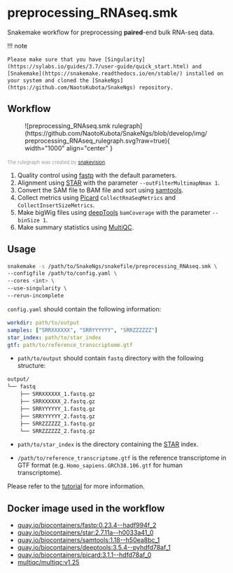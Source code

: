 # preprocessing_RNAseq.smk

Snakemake workflow for preprocessing **paired**-end bulk RNA-seq data.

!!! note

    Please make sure that you have [Singularity](https://sylabs.io/guides/3.7/user-guide/quick_start.html) and [Snakemake](https://snakemake.readthedocs.io/en/stable/) installed on your system and cloned the [SnakeNgs](https://github.com/NaotoKubota/SnakeNgs) repository.

## Workflow

<figure markdown="span">
	![preprocessing_RNAseq.smk rulegraph](https://github.com/NaotoKubota/SnakeNgs/blob/develop/img/preprocessing_RNAseq_rulegraph.svg?raw=true){ width="1000" align="center" }
</figure>

<span style="font-size: 0.8em; color: rgba(0, 0, 0, 0.4);">The rulegraph was created by [snakevision](https://github.com/OpenOmics/snakevision).</span>

1. Quality control using [fastp](https://github.com/OpenGene/fastp) with the default parameters.
2. Alignment using [STAR](https://github.com/alexdobin/STAR) with the parameter `--outFilterMultimapNmax 1`.
3. Convert the SAM file to BAM file and sort using [samtools](http://www.htslib.org/).
4. Collect metrics using [Picard](https://broadinstitute.github.io/picard/) `CollectRnaSeqMetrics` and `CollectInsertSizeMetrics`.
5. Make bigWig files using [deepTools](https://deeptools.readthedocs.io/en/develop/) `bamCoverage` with the parameter `--binSize 1`.
6. Make summary statistics using [MultiQC](https://multiqc.info/).

## Usage

``` bash
snakemake -s /path/to/SnakeNgs/snakefile/preprocessing_RNAseq.smk \
--configfile /path/to/config.yaml \
--cores <int> \
--use-singularity \
--rerun-incomplete
```

`config.yaml` should contain the following information:

``` yaml
workdir: path/to/output
samples: ["SRRXXXXXX", "SRRYYYYYY", "SRRZZZZZZ"]
star_index: path/to/star_index
gtf: path/to/reference_transcriptome.gtf
```

- `path/to/output` should contain `fastq` directory with the following structure:

``` bash
output/
└── fastq
    ├── SRRXXXXXX_1.fastq.gz
    ├── SRRXXXXXX_2.fastq.gz
    ├── SRRYYYYYY_1.fastq.gz
    ├── SRRYYYYYY_2.fastq.gz
    ├── SRRZZZZZZ_1.fastq.gz
    └── SRRZZZZZZ_2.fastq.gz
```

- `path/to/star_index` is the directory containing the [STAR](https://github.com/alexdobin/STAR) index.

- `/path/to/reference_transcriptome.gtf` is the reference transcriptome in GTF format (e.g. `Homo_sapiens.GRCh38.106.gtf` for human transcriptome).

Please refer to the [tutorial](../tutorial/RNAseq_preprocessing.md) for more information.

## Docker image used in the workflow

- [quay.io/biocontainers/fastp:0.23.4--hadf994f_2](https://quay.io/repository/biocontainers/fastp)
- [quay.io/biocontainers/star:2.7.11a--h0033a41_0](https://quay.io/repository/biocontainers/star)
- [quay.io/biocontainers/samtools:1.18--h50ea8bc_1](https://quay.io/repository/biocontainers/samtools)
- [quay.io/biocontainers/deeptools:3.5.4--pyhdfd78af_1](https://quay.io/repository/biocontainers/deeptools)
- [quay.io/biocontainers/picard:3.1.1--hdfd78af_0](https://quay.io/repository/biocontainers/picard)
- [multiqc/multiqc:v1.25](https://hub.docker.com/r/multiqc/multiqc)

